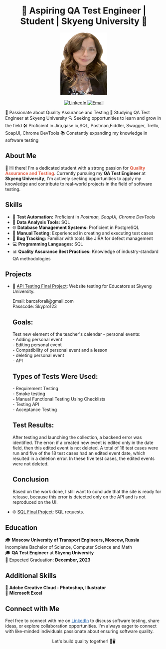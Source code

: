 <h1 align="center">🚀 Aspiring QA Test Engineer | Student | Skyeng University 🚀</h1>

<p align="center">
  <img src="https://github.com/barcaforall/Test-Engineer-QA/blob/main/IMG_7917%20(1).PNG?raw=true" alt="Marina Boldachova" width="150" height="200">
</p>

<p align="center">
  <a href="https://www.linkedin.com/in/marina-boldachova-7938b2261/" target="_blank">
    <img src="https://img.shields.io/badge/LinkedIn-Connect-blue?style=flat-square&logo=linkedin&logoColor=white&link=https://www.linkedin.com/in/your-profile" alt="LinkedIn">
  </a>
  <a href="mailto:mox739800@gmail.com">
    <img src="https://img.shields.io/badge/Email-Contact-red?style=flat-square&logo=gmail&logoColor=white" alt="Email">
  </a>
</p>
<p>
🌟 Passionate about Quality Assurance and Testing
📘 Studying QA Test Engineer at Skyeng University
🔍 Seeking opportunities to learn and grow in the field
🛠️ Proficient in Jira,qase.io,SQL, Postman,Fiddler, Swagger, Trello,
SoapUI, Chrome DevTools
📚 Constantly expanding my knowledge in software testing
</p>
<h2>About Me</h2>

<p>
  👋 Hi there! I'm a dedicated student with a strong passion for <strong style="color: #E36049;">Quality Assurance and Testing</strong>. Currently pursuing my <strong>QA Test Engineer</strong> at <strong>Skyeng University</strong>, I'm actively seeking opportunities to apply my knowledge and contribute to real-world projects in the field of software testing.
</p>

<h2>Skills</h2>

<ul>
  <li>🌟 <strong>Test Automation:</strong> Proficient in <em>Postman, SoapUI, Chrome DevTools</em></li>
  <li>🚀 <strong>Data Analysis Tools:</strong> SQL</li>
  <li>🌐 <strong>Database Management Systems:</strong> Proficient in PostgreSQL</li>
  <li>🧐 <strong>Manual Testing:</strong> Experienced in creating and executing test cases</li>
  <li>🐞 <strong>Bug Tracking:</strong> Familiar with tools like JIRA for defect management</li>
  <li>💻 <strong>Programming Languages:</strong> SQL</li>
  <li>📊 <strong>Quality Assurance Best Practices:</strong> Knowledge of industry-standard QA methodologies</li>
</ul>

<h2>Projects</h2>

<ul>
  <li>🚀 <a href="https://mb9800.atlassian.net/wiki/spaces/~63eede0ffcb584bb67292f85/pages/2097169">API Testing Final Project</a>: Website testing for Educators at Skyeng University.</li>
  <p>
    Email: barcaforall@gmail.com<br>
    Passcode: Skypro123<br>
  </p>
  <h2>Goals:</h2>
<p>
  Test new element of the teacher's calendar - personal events:<br>
  - Adding personal event<br>
  - Editing personal event<br>
  - Compatibility of personal event and a lesson<br>
  - deleting personal event<br>
  - API
</p>
<h2>Types of Tests Were Used:</h2>
<p>
  - Requirement Testing<br>
  - Smoke testing <br>
  - Manual Functional Testing Using Checklists<br>
  - Testing API<br>
  - Acceptance Testing
</p>
<h2>Test Results:</h2>
<p>
  After testing and launching the collection, a backend error was identified. The error: if a created new event is edited only in the date field, then this edited event is not deleted. A total of 18 test cases were run and five of the 18 test cases had an edited event date, which resulted in a deletion error. In these five test cases, the edited events were not deleted.
</p>
  <h2>Conclusion</h2>
  <p>
Based on the work done, I still want to conclude that the site is ready for release, because this error is detected only on the API and is not reproduced on the UI.
</p>
  
  <li>🌐 <a href="Link to Project 2">SQL Final Project</a>: SQL requests.</li>
</ul>

<h2>Education</h2>

<p>
  🎓 <strong>Moscow University of Transport Engineers, Moscow, Russia</strong><br>
     Incomplete Bachelor of Science, Computer Science and Math<br>
  🎓 <strong>QA Test Engineer</strong> at <strong>Skyeng University</strong><br>
  📅 Expected Graduation: <strong> December, 2023</strong>
</p>

<h2>Additional Skills</h2>

<p>
  📜 <strong>Adobe Creative Cloud - Photoshop, Illustrator</strong><br>
  📜 <strong>Microsoft Excel</strong> 
</p>

<h2>Connect with Me</h2>

<p>
  Feel free to connect with me on <a href="https://www.linkedin.com/in/marina-boldachova-7938b2261/" style="color: #2867B2;" target="_blank">LinkedIn</a> to discuss software testing, share ideas, or explore collaboration opportunities. I'm always eager to connect with like-minded individuals passionate about ensuring software quality.
</p>

<p align="center">Let's build quality together! 🧪🖥️</p>
